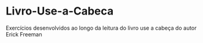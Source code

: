 # Livro-Use-a-Cabeca

Exercícios desenvolvidos ao longo da leitura do livro use a cabeça do autor Erick Freeman
